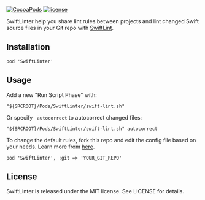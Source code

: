 
[![CocoaPods](https://img.shields.io/cocoapods/v/SwiftLinter.svg?maxAge=2592000)](http://cocoadocs.org/docsets/SwiftLinter)
[![license](https://img.shields.io/github/license/mashape/apistatus.svg?maxAge=2592000)](https://github.com/muyexi/SwiftLinter/blob/master/LICENSE)

SwiftLinter help you share lint rules between projects and lint changed Swift source files in your Git repo with [SwiftLint](https://github.com/realm/SwiftLint).

## Installation

```
pod 'SwiftLinter'
```

## Usage
Add a new "Run Script Phase" with:

```
"${SRCROOT}/Pods/SwiftLinter/swift-lint.sh"
```

Or specify ` autocorrect` to autocorrect changed files:
```
"${SRCROOT}/Pods/SwiftLinter/swift-lint.sh" autocorrect
```

To change the default rules, fork this repo and edit the config file based on your needs. Learn more from [here](https://github.com/realm/SwiftLint#configuration).

```
pod 'SwiftLinter', :git => 'YOUR_GIT_REPO'
```

## License

SwiftLinter is released under the MIT license. See LICENSE for details.
